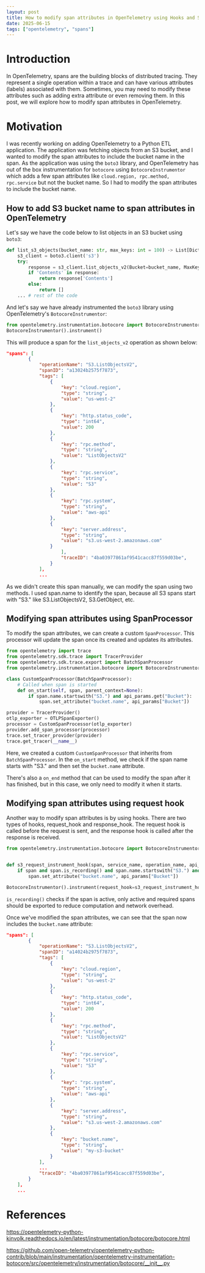 ```yaml
---
layout: post
title: How to modify span attributes in OpenTelemetry using Hooks and Span Processors
date: 2025-06-15
tags: ["opentelemetry", "spans"]
---
```


# Introduction
In OpenTelemetry, spans are the building blocks of distributed tracing. They represent a single operation within a trace and can have various attributes (labels) associated with them. Sometimes, you may need to modify these attributes such as adding extra attribute or even removing them. In this post, we will explore how to modify span attributes in OpenTelemetry.

# Motivation
I was recently working on adding OpenTelemetry to a Python ETL application. The application was fetching objects from an S3 bucket, and I wanted to modify the span attributes to include the bucket name in the span. As the application was using the `boto3` library, and OpenTelemetry has out of the box instrumentation for `botocore` using `BotocoreInstrumentor` which adds a few span attributes like `cloud.region, rpc.method, rpc.service` but not the bucket name. So I had to modify the span attributes to include the bucket name.


## How to add S3 bucket name to span attributes in OpenTelemetry

Let's say we have the code below to list objects in an S3 bucket using `boto3`:

```python
def list_s3_objects(bucket_name: str, max_keys: int = 100) -> List[Dict[str, Any]]:
    s3_client = boto3.client('s3')
    try:
        response = s3_client.list_objects_v2(Bucket=bucket_name, MaxKeys=max_keys)
        if 'Contents' in response:
            return response['Contents']
        else:
            return []
    ... # rest of the code
```

And let's say we have already instrumented the `boto3` library using OpenTelemetry's `BotocoreInstrumentor`:

```python
from opentelemetry.instrumentation.botocore import BotocoreInstrumentor
BotocoreInstrumentor().instrument()
```

This will produce a span for the `list_objects_v2` operation as shown below:

```json
"spans": [
        {
            "operationName": "S3.ListObjectsV2",
            "spanID": "a13024b2575f7873",
            "tags": [
                {
                    "key": "cloud.region",
                    "type": "string",
                    "value": "us-west-2"
                },
                {
                    "key": "http.status_code",
                    "type": "int64",
                    "value": 200
                },
                {
                    "key": "rpc.method",
                    "type": "string",
                    "value": "ListObjectsV2"
                },
                {
                    "key": "rpc.service",
                    "type": "string",
                    "value": "S3"
                },
                {
                    "key": "rpc.system",
                    "type": "string",
                    "value": "aws-api"
                },
                {
                    "key": "server.address",
                    "type": "string",
                    "value": "s3.us-west-2.amazonaws.com"
                }
                    ],
                    "traceID": "4ba03977861af9541cacc87f559d03be",
                }
            ],
            ...
```

As we didn't create this span manually, we can modify the span using two methods. I used span.name to identify the span, because all S3 spans start with "S3." like S3.ListObjectsV2, S3.GetObject, etc.

## Modifying span attributes using SpanProcessor

To modify the span attributes, we can create a custom `SpanProcessor`. This processor will update the span once its created and updates its attributes.

```python
from opentelemetry import trace
from opentelemetry.sdk.trace import TracerProvider
from opentelemetry.sdk.trace.export import BatchSpanProcessor
from opentelemetry.instrumentation.botocore import BotocoreInstrumentor

class CustomSpanProcessor(BatchSpanProcessor):
    # Called when span is started
    def on_start(self, span, parent_context=None):
        if span.name.startswith("S3.") and api_params.get("Bucket"):
            span.set_attribute("bucket.name", api_params["Bucket"])

provider = TracerProvider()
otlp_exporter = OTLPSpanExporter()
processor = CustomSpanProcessor(otlp_exporter)
provider.add_span_processor(processor)
trace.set_tracer_provider(provider)
trace.get_tracer(__name__)
```

Here, we created a custom `CustomSpanProcessor` that inherits from `BatchSpanProcessor`. In the `on_start` method, we check if the span name starts with "S3." and then set the `bucket.name` attribute.

There's also a `on_end` method that can be used to modify the span after it has finished, but in this case, we only need to modify it when it starts.

## Modifying span attributes using request hook

Another way to modify span attributes is by using hooks. There are two types of hooks, request_hook and response_hook. The request hook is called before the request is sent, and the response hook is called after the response is received.

```python
from opentelemetry.instrumentation.botocore import BotocoreInstrumentor


def s3_request_instrument_hook(span, service_name, operation_name, api_params):
    if span and span.is_recording() and span.name.startswith("S3.") and api_params.get("Bucket"):
        span.set_attribute("bucket.name", api_params["Bucket"])

BotocoreInstrumentor().instrument(request_hook=s3_request_instrument_hook)
```

`is_recording()` checks if the span is active, only active and required spans should be exported to reduce computation and network overhead.

Once we've modified the span attributes, we can see that the span now includes the `bucket.name` attribute:

```json
"spans": [
        {
            "operationName": "S3.ListObjectsV2",
            "spanID": "a14024b2975f7873",
            "tags": [
                {
                    "key": "cloud.region",
                    "type": "string",
                    "value": "us-west-2"
                },
                {
                    "key": "http.status_code",
                    "type": "int64",
                    "value": 200
                },
                {
                    "key": "rpc.method",
                    "type": "string",
                    "value": "ListObjectsV2"
                },
                {
                    "key": "rpc.service",
                    "type": "string",
                    "value": "S3"
                },
                {
                    "key": "rpc.system",
                    "type": "string",
                    "value": "aws-api"
                },
                {
                    "key": "server.address",
                    "type": "string",
                    "value": "s3.us-west-2.amazonaws.com"
                },
                {
                    "key": "bucket.name",
                    "type": "string",
                    "value": "my-s3-bucket"
                }
            ],
            ...
            "traceID": "4ba03977861af9541cacc87f559d03be",
        }
    ],
    ...
```

# References
https://opentelemetry-python-kinvolk.readthedocs.io/en/latest/instrumentation/botocore/botocore.html

https://github.com/open-telemetry/opentelemetry-python-contrib/blob/main/instrumentation/opentelemetry-instrumentation-botocore/src/opentelemetry/instrumentation/botocore/__init__.py